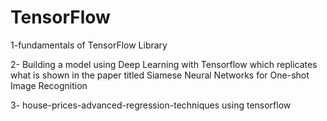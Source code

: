 # TensorFlow
1-fundamentals of TensorFlow Library 

2- Building a model using Deep Learning with Tensorflow which replicates what is shown in the paper titled Siamese Neural Networks for One-shot Image Recognition


3- house-prices-advanced-regression-techniques using tensorflow

